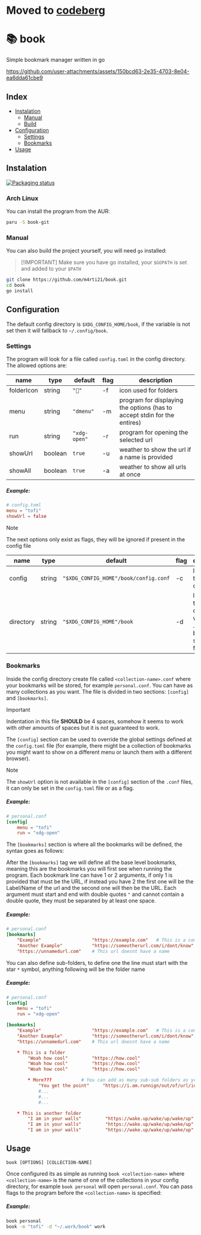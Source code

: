 # Moved to [codeberg](https://codeberg.org/Marti/book)
# 📚 book

Simple bookmark manager written in go

https://github.com/user-attachments/assets/150bcd63-2e35-4703-8e04-ea6dda61cbe9

## Index

- [Instalation](#instalation)
  * [Manual](#manual)
  * [Build](#build)
- [Configuration](#configuration)
  * [Settings](#settings)
  * [Bookmarks](#bookmarks)
- [Usage](#usage)

## Instalation

[![Packaging status](https://repology.org/badge/vertical-allrepos/book.svg)](https://repology.org/project/book/versions)

### Arch Linux

You can install the program from the AUR:
```sh
paru -S book-git
```

### Manual

You can also build the project yourself, you will need `go` installed:

> [!IMPORTANT] Make sure you have go installed, your `$GOPATH` is set and added to your `$PATH`

```sh
git clone https://github.com/m4rti21/book.git
cd book
go install
```

## Configuration

The default config directory is `$XDG_CONFIG_HOME/book`, if the variable
is not set then it will fallback to `~/.config/book`.

### Settings

The program will look for a file called `config.toml` in the config directory.
The allowed options are:

| name          | type      | default       | flag | description                                                              |
|---------------|-----------|---------------|------|--------------------------------------------------------------------------|
| folderIcon    | string    | `""`         | -f   | icon used for folders                                                    |
| menu          | string    | `"dmenu"`     | -m   | program for displaying the options (has to accept stdin for the entires) |
| run           | string    | `"xdg-open"`  | -r   | program for opening the selected url                                     |
| showUrl       | boolean   | `true`        | -u   | weather to show the url if a name is provided                            |
| showAll       | boolean   | `true`        | -a   | weather to show all urls at once                                         |

##### Example: 

```toml
# config.toml
menu = "tofi"
showUrl = false
```

> [!NOTE]
> The next options only exist as flags, they will be ignored if present in the
> config file

| name          | type      | default                               | flag  | description |
|---------------|-----------|---------------------------------------|-------|-------------|
| config        | string    | `"$XDG_CONFIG_HOME"/book/config.conf` | -c    | location of the base config file |
| directory     | string    | `"$XDG_CONFIG_HOME"/book`             | -d    | location of the directory where <collection-name>.conf will be searched for |

### Bookmarks

Inside the config directory create file called `<collection-name>.conf` where your
bookmarks will be stored, for example `personal.conf`. You can have as many 
collections as you want. The file is divided in two sections: `[config]` and `[bookmarks]`.

> [!IMPORTANT]
> Indentation in this file **SHOULD** be 4 spaces, somehow it seems to work with
> other amounts of spaces but it is not guaranteed to work.

The `[config]` section can be used to override the global settings defined at the 
`config.toml` file (for example, there might be a collection of bookmarks you might 
want to show on a different menu or launch them with a different browser).

> [!NOTE] 
> The `showUrl` option is not available in the `[config]` section of the `.conf` 
> files, it can only be set in the `config.toml` file or as a flag.

##### Example: 

```conf
# personal.conf
[config]
    menu = "tofi"
    run = "xdg-open"
```

The `[bookmarks]` section is where all the bookmarks will be defined, the syntax
goes as follows:

After the `[bookmarks]` tag we will define all the base level bookmarks, meaning 
this are the bookmarks you will first see when running the program.
Each bookmark line can have 1 or 2 arguments, if only 1 is provided that must be 
the URL, if instead you have 2 the first one will be the Label/Name of the url 
and the second one will then be the URL. Each argument must start and end with 
double quotes `"` and cannot contain a double quote, they must be separated by 
at least one space.

##### Example: 

```conf
# personal.conf
[bookmarks]
    "Example"                   "https://example.com"   # This is a comment
    "Another Example"           "https://someotherurl.com/i/dont/know"
    "https://unnamedurl.com"    # This url doesnt have a name
```
You can also define sub-folders, to define one the line must start with the star
`*` symbol, anything following will be the folder name

##### Example: 

```conf
# personal.conf
[config]
    menu = "tofi"
    run = "xdg-open"

[bookmarks]
    "Example"                   "https://example.com"   # This is a comment
    "Another Example"           "https://someotherurl.com/i/dont/know"
    "https://unnamedurl.com"    # This url doesnt have a name

    * This is a folder
        "Woah how cool"         "https://how.cool"
        "Woah how cool"         "https://how.cool"
        "Woah how cool"         "https://how.cool"

        * More???           # You can add as many sub-sub folders as you want
            "You get the point"     "https://i.am.runnign/out/of/url/ideas
            #...
            #...
            #...

    * This is another folder
        "I am in your walls"         "https://wake.up/wake/up/wake/up"
        "I am in your walls"         "https://wake.up/wake/up/wake/up"
        "I am in your walls"         "https://wake.up/wake/up/wake/up"
```

## Usage

`book [OPTIONS] [COLLECTION-NAME]`

Once configured its as simple as running `book <collection-name>` where 
`<collection-name>` is the name of one of the collections in your config directory, 
for example `book personal` will open `personal.conf`. You can pass flags to
the program before the `<collection-name>` is specified:

##### Example: 

```sh
book personal
book -m "tofi" -d "~/.work/book" work
```
